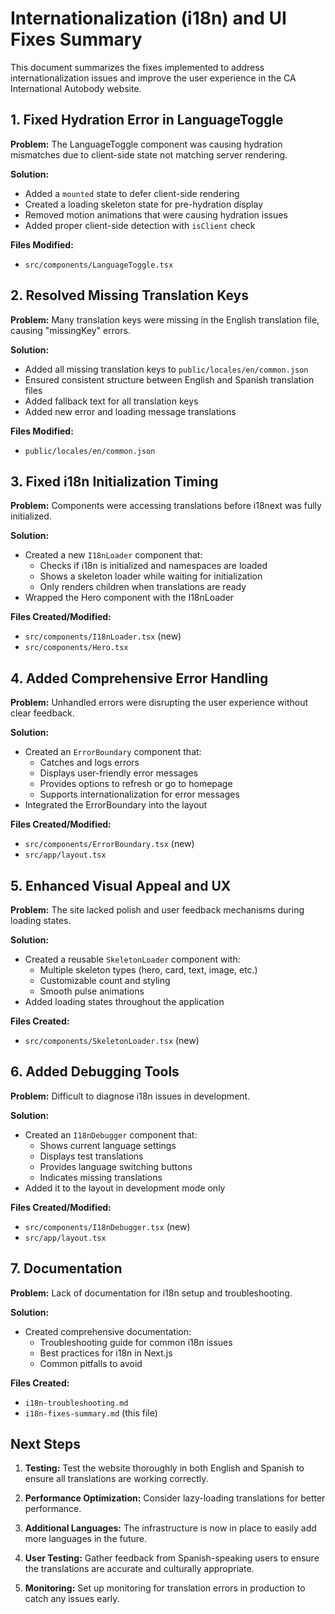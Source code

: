# Internationalization (i18n) and UI Fixes Summary

This document summarizes the fixes implemented to address internationalization issues and improve the user experience in the CA International Autobody website.

## 1. Fixed Hydration Error in LanguageToggle

**Problem:** The LanguageToggle component was causing hydration mismatches due to client-side state not matching server rendering.

**Solution:**
- Added a `mounted` state to defer client-side rendering
- Created a loading skeleton state for pre-hydration display
- Removed motion animations that were causing hydration issues
- Added proper client-side detection with `isClient` check

**Files Modified:**
- `src/components/LanguageToggle.tsx`

## 2. Resolved Missing Translation Keys

**Problem:** Many translation keys were missing in the English translation file, causing "missingKey" errors.

**Solution:**
- Added all missing translation keys to `public/locales/en/common.json`
- Ensured consistent structure between English and Spanish translation files
- Added fallback text for all translation keys
- Added new error and loading message translations

**Files Modified:**
- `public/locales/en/common.json`

## 3. Fixed i18n Initialization Timing

**Problem:** Components were accessing translations before i18next was fully initialized.

**Solution:**
- Created a new `I18nLoader` component that:
  - Checks if i18n is initialized and namespaces are loaded
  - Shows a skeleton loader while waiting for initialization
  - Only renders children when translations are ready
- Wrapped the Hero component with the I18nLoader

**Files Created/Modified:**
- `src/components/I18nLoader.tsx` (new)
- `src/components/Hero.tsx`

## 4. Added Comprehensive Error Handling

**Problem:** Unhandled errors were disrupting the user experience without clear feedback.

**Solution:**
- Created an `ErrorBoundary` component that:
  - Catches and logs errors
  - Displays user-friendly error messages
  - Provides options to refresh or go to homepage
  - Supports internationalization for error messages
- Integrated the ErrorBoundary into the layout

**Files Created/Modified:**
- `src/components/ErrorBoundary.tsx` (new)
- `src/app/layout.tsx`

## 5. Enhanced Visual Appeal and UX

**Problem:** The site lacked polish and user feedback mechanisms during loading states.

**Solution:**
- Created a reusable `SkeletonLoader` component with:
  - Multiple skeleton types (hero, card, text, image, etc.)
  - Customizable count and styling
  - Smooth pulse animations
- Added loading states throughout the application

**Files Created:**
- `src/components/SkeletonLoader.tsx` (new)

## 6. Added Debugging Tools

**Problem:** Difficult to diagnose i18n issues in development.

**Solution:**
- Created an `I18nDebugger` component that:
  - Shows current language settings
  - Displays test translations
  - Provides language switching buttons
  - Indicates missing translations
- Added it to the layout in development mode only

**Files Created/Modified:**
- `src/components/I18nDebugger.tsx` (new)
- `src/app/layout.tsx`

## 7. Documentation

**Problem:** Lack of documentation for i18n setup and troubleshooting.

**Solution:**
- Created comprehensive documentation:
  - Troubleshooting guide for common i18n issues
  - Best practices for i18n in Next.js
  - Common pitfalls to avoid

**Files Created:**
- `i18n-troubleshooting.md`
- `i18n-fixes-summary.md` (this file)

## Next Steps

1. **Testing:** Test the website thoroughly in both English and Spanish to ensure all translations are working correctly.

2. **Performance Optimization:** Consider lazy-loading translations for better performance.

3. **Additional Languages:** The infrastructure is now in place to easily add more languages in the future.

4. **User Testing:** Gather feedback from Spanish-speaking users to ensure the translations are accurate and culturally appropriate.

5. **Monitoring:** Set up monitoring for translation errors in production to catch any issues early. 